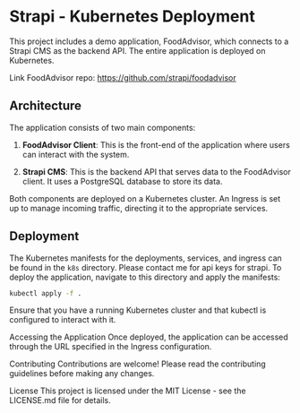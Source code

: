 # Strapi - Kubernetes Deployment

This project includes a demo application, FoodAdvisor, which connects to a Strapi CMS as the backend API. The entire application is deployed on Kubernetes.

Link FoodAdvisor repo: <https://github.com/strapi/foodadvisor>

## Architecture

The application consists of two main components:

1. **FoodAdvisor Client**: This is the front-end of the application where users can interact with the system.

2. **Strapi CMS**: This is the backend API that serves data to the FoodAdvisor client. It uses a PostgreSQL database to store its data.

Both components are deployed on a Kubernetes cluster. An Ingress is set up to manage incoming traffic, directing it to the appropriate services.

## Deployment

The Kubernetes manifests for the deployments, services, and ingress can be found in the `k8s` directory. Please contact me for api keys for strapi. To deploy the application, navigate to this directory and apply the manifests:

```bash
kubectl apply -f .
```

Ensure that you have a running Kubernetes cluster and that kubectl is configured to interact with it.

Accessing the Application
Once deployed, the application can be accessed through the URL specified in the Ingress configuration.

Contributing
Contributions are welcome! Please read the contributing guidelines before making any changes.

License
This project is licensed under the MIT License - see the LICENSE.md file for details.
